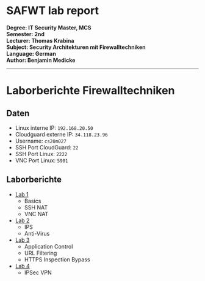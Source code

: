 # SAFWT lab report

**Degree: IT Security Master, MCS**<br>
**Semester: 2nd**<br>
**Lecturer: Thomas Krabina**<br>
**Subject: Security Architekturen mit Firewalltechniken**<br>
**Language: German**<br>
**Author: Benjamin Medicke**


---

# Laborberichte Firewalltechniken

## Daten

* Linux interne IP: `192.168.20.50`
* Cloudguard externe IP: `34.118.23.96`
* Username: `cs20m027`
* SSH Port CloudGuard: `22`
* SSH Port Linux: `2222`
* VNC Port Linux: `5901`

## Laborberichte

* [Lab 1](lab1.md)
  * Basics
  * SSH NAT
  * VNC NAT
* [Lab 2](lab2.md)
  * IPS
  * Anti-Virus
* [Lab 3](lab3.md)
  * Application Control
  * URL Filtering
  * HTTPS Inspection Bypass
* [Lab 4](lab4.md)
  * IPSec VPN
